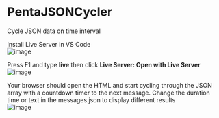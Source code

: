 # PentaJSONCycler
Cycle JSON data on time interval

Install Live Server in VS Code </br>
![image](https://user-images.githubusercontent.com/88867180/172630711-d4e83a9e-8b1c-4ab1-8d9a-b0c43a7295eb.png)


Press F1 and type <b>live</b> then click <b>Live Server: Open with Live Server</b>
![image](https://user-images.githubusercontent.com/88867180/173416052-4b9de3c4-d960-4cd8-97d9-c09ab6e48e5f.png)

Your browser should open the HTML and start cycling through the JSON array with a countdown timer to the next message.  Change the duration time or text in the messages.json to display different results </br>
![image](https://user-images.githubusercontent.com/88867180/173416377-e8e06150-086a-4ce2-9b8e-be142ec6544b.png)
